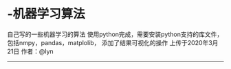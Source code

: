 # -机器学习算法
自己写的一些机器学习的算法
使用python完成，需要安装python支持的库文件，包括nmpy，pandas，matplolib，
添加了结果可视化的操作
上传于2020年3月21日 作者：@lyn

-------
